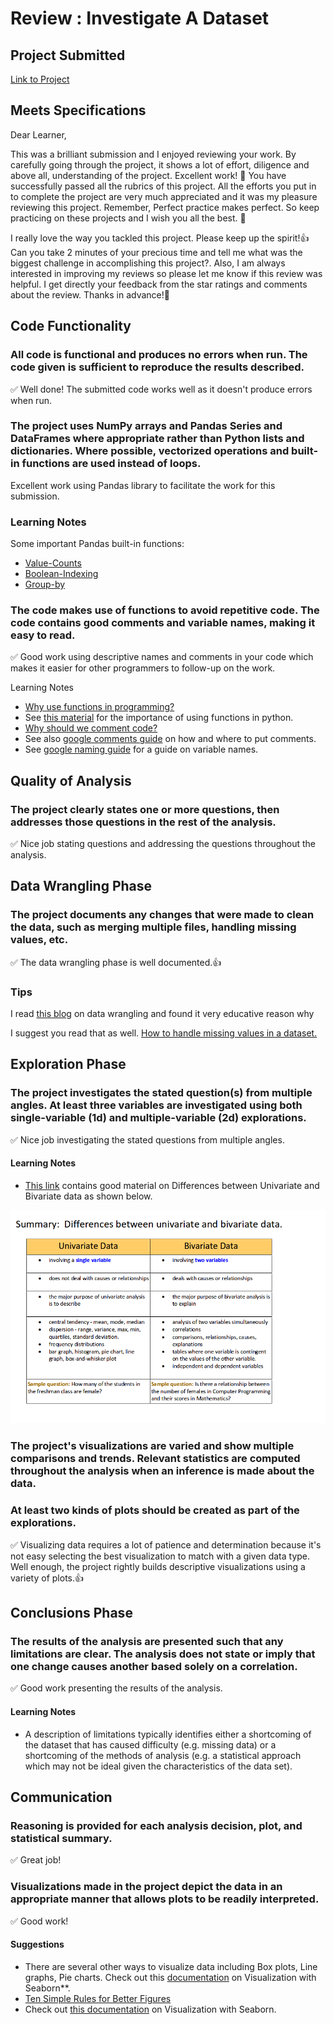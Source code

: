 # Review : Investigate A Dataset

## Project Submitted
[Link to Project](https://github.com/liznyamu/DAND_P3_Investigate_A_DataSet/tree/master/Project_Submission_1)

## Meets Specifications

Dear Learner,

This was a brilliant submission and I enjoyed reviewing your work. By carefully going through the project, it shows a lot of effort, diligence and above all, understanding of the project. Excellent work! :clap: You have successfully passed all the rubrics of this project. All the efforts you put in to complete the project are very much appreciated and it was my pleasure reviewing this project. Remember, Perfect practice makes perfect. So keep practicing on these projects and I wish you all the best. :muscle:

I really love the way you tackled this project. Please keep up the spirit!:+1:
Can you take 2 minutes of your precious time and tell me what was the biggest challenge in accomplishing this project?. Also, I am always interested in improving my reviews so please let me know if this review was helpful. I get directly your feedback from the star ratings and comments about the review. Thanks in advance!:pray:

## Code Functionality

### All code is functional and produces no errors when run. The code given is sufficient to reproduce the results described.
:white_check_mark: Well done! The submitted code works well as it doesn't produce errors when run.

### The project uses NumPy arrays and Pandas Series and DataFrames where appropriate rather than Python lists and dictionaries. Where possible, vectorized operations and built-in functions are used instead of loops.

Excellent work using Pandas library to facilitate the work for this submission.

### Learning Notes
Some important Pandas built-in functions:
- [Value-Counts](https://chrisalbon.com/python/pandas_dataframe_count_values.html)
- [Boolean-Indexing](http://pandas.pydata.org/pandas-docs/stable/indexing.html#boolean-indexing)
- [Group-by](http://pandas.pydata.org/pandas-docs/stable/groupby.html)


### The code makes use of functions to avoid repetitive code. The code contains good comments and variable names, making it easy to read.
:white_check_mark: Good work using descriptive names and comments in your code which makes it easier for other programmers to follow-up on the work.

Learning Notes
- [Why use functions in programming?](http://www.cs.utah.edu/~germain/PPS/Topics/functions.html)
- See [this material](http://zetcode.com/lang/python/functions/) for the importance of using functions in python.
- [Why should we comment code?](http://www.cs.utah.edu/~germain/PPS/Topics/commenting.html)
- See also [google comments guide](https://google.github.io/styleguide/pyguide.html#Comments) on how and where to put comments.
- See [google naming guide](https://google.github.io/styleguide/pyguide.html?showone=Naming#Naming) for a guide on variable names.


## Quality of Analysis
### The project clearly states one or more questions, then addresses those questions in the rest of the analysis.
:white_check_mark: Nice job stating questions and addressing the questions throughout the analysis.

## Data Wrangling Phase
### The project documents any changes that were made to clean the data, such as merging multiple files, handling missing values, etc.
:white_check_mark: The data wrangling phase is well documented.:+1:

### Tips
I read [this blog](http://www.datawatch.com/what-is-data-wrangling/) on data wrangling and found it very educative reason why 

I suggest you read that as well.
[How to handle missing values in a dataset.](https://gallery.cortanaintelligence.com/Experiment/Methods-for-handling-missing-values-1)

## Exploration Phase
### The project investigates the stated question(s) from multiple angles. At least three variables are investigated using both single-variable (1d) and multiple-variable (2d) explorations.
:white_check_mark: Nice job investigating the stated questions from multiple angles.

#### Learning Notes
- [This link](http://www.math.kent.edu/~reed/Instructors/MATH%2010041/Ch4/Univariate%20vs%20bivariate%20data.pdf) contains good material on Differences between Univariate and Bivariate data as shown below.

![Summary : Differences between univariate and bivariate data](https://github.com/liznyamu/DAND_P3_Investigate_A_DataSet/blob/master/UnivariateVsBiVariate.png)

### The project's visualizations are varied and show multiple comparisons and trends. Relevant statistics are computed throughout the analysis when an inference is made about the data.

### At least two kinds of plots should be created as part of the explorations.
:white_check_mark: Visualizing data requires a lot of patience and determination because it's not easy selecting the best visualization to match with a given data type. Well enough, the project rightly builds descriptive visualizations using a variety of plots.:+1:

## Conclusions Phase
### The results of the analysis are presented such that any limitations are clear. The analysis does not state or imply that one change causes another based solely on a correlation.
:white_check_mark: Good work presenting the results of the analysis.

#### Learning Notes
- A description of limitations typically identifies either a shortcoming of the dataset that has caused difficulty (e.g. missing data) or a shortcoming of the methods of analysis (e.g. a statistical approach which may not be ideal given the characteristics of the data set).

## Communication

### Reasoning is provided for each analysis decision, plot, and statistical summary.
:white_check_mark: Great job!

### Visualizations made in the project depict the data in an appropriate manner that allows plots to be readily interpreted.
:white_check_mark: Good work!

#### Suggestions
- There are several other ways to visualize data including Box plots, Line graphs, Pie charts. Check out this [documentation](https://jakevdp.github.io/PythonDataScienceHandbook/04.14-visualization-with-seaborn.html) on Visualization with Seaborn**.
- [Ten Simple Rules for Better Figures](http://journals.plos.org/ploscompbiol/article?id=10.1371/journal.pcbi.1003833)
- Check out [this documentation](https://jakevdp.github.io/PythonDataScienceHandbook/04.14-visualization-with-seaborn.html) on Visualization with Seaborn.


